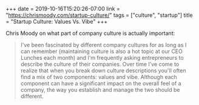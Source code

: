 +++
date = 2019-10-16T15:20:26-07:00
link = "https://chrismoody.com/startup-culture/"
tags = ["culture", "startup"]
title = "Startup Culture: Values Vs. Vibe"
+++

Chris Moody on what part of company culture is actually important:

>I've been fascinated by different company cultures for as long as I can remember (maintaining culture is also a hot topic at our CEO Lunches each month) and I'm frequently asking entrepreneurs to describe the culture of their companies. Over time I've come to realize that when you break down culture descriptions you'll often find a mix of two components: values and vibe. Although each component can have a significant impact on the overall feel of a company, the way you establish and manage the two should be different.
